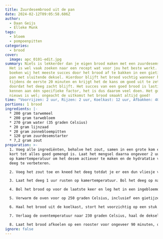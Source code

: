 ```yaml
---
title: Zuurdesembrood uit de pan
date: 2024-02-12T09:05:58.606Z
author:
  - Daan Geijs
  - Elleke Munk
tags:
  - bloem
  - pompoenpitten
categories:
  - brood
cover:
  image: apc_0101-edit.jpg
summary: Niets is lekkerder dan je eigen brood maken met een zuurdesemstarter.
  Het is wel vaak zoeken naar een recept wat voor jou het beste werkt. Zelf
  boeken wij het meeste succes door het brood af te bakken in een gietijzeren
  pan met sluitende deksel. Hierdoor blijft het brood vochtig wanneer het uitzet
  tijdens de eerste 20 minuten en krijgt het de kans om goed uit te zetten
  doordat het deeg zacht blijft. Het succes van een goed brood is lastig toe te
  kennen aan één specifieke factor, het is dus daarom veel doen. Het goede
  nieuws is wel; ongeacht de uitkomst het brood smaakt altijd goed!
time: "Voorrijzen: 2 uur, Rijzen: 2 uur, Koelkast: 12 uur, Afbakken: 40 minuten"
portions: 1 brood
ingredients: |-
  * 200 gram tarwemeel
  * 200 gram tarwebloem
  * 270 gram water (35 graden Celsius)
  * 20 gram lijnzaad
  * 20 gram zonnebloempitten
  * 120 gram zuurdesemstarter
  * 7,2 gram zout
preparation: >-
  1. Voeg alle ingrediënten, behalve het zout, samen in een grote kom en kneed
  kort tot alles goed gemengd is. Laat het mengsel daarna ongeveer 2 uur rusten
  op kamertemperatuur om het desem actiever te maken en de hydratatie van het
  deeg te verbeteren.

  2. Voeg het zout toe en kneed het deeg totdat je er een dun vliesje van kunt trekken zonder dat het scheurt, wat aangeeft dat het gluten netwerk goed ontwikkeld is. Het deeg kan plakkerig zijn; dit is normaal. Bol het deeg op na het kneden.

  3. Laat het deeg 1 uur rusten op kamertemperatuur. Bol het deeg op na deze rustperiode en laat het nog eens 1 uur rusten.

  4. Bol het brood op voor de laatste keer en leg het in een ingebloemd rijsmandje. Dek het mandje af met folie of een deksel en plaats het in de koelkast voor een lange rustperiode van 10 tot 16 uur, wat bijdraagt aan de smaakontwikkeling en structuur.

  5. Verwarm de oven voor op 250 graden Celsius, inclusief een gietijzeren pan. Start hiermee ongeveer een uur voor het bakken om ervoor te zorgen dat zowel de oven als de pan goed heet zijn.

  6. Haal het brood uit de koelkast, stort het voorzichtig op een stuk bakpapier, snijd het brood in naar wens, en plaats het brood met het bakpapier in de voorverwarmde pan. Bak het brood met de deksel op de pan op 250 graden Celsius voor 20 minuten.

  7. Verlaag de oventemperatuur naar 230 graden Celsius, haal de deksel van de pan, en bak het brood nog eens 20 minuten tot het volledig gaar is. De kerntemperatuur van het brood moet hoger zijn dan 97 graden Celsius.

  8. Laat het brood afkoelen op een rooster voor ongeveer 90 minuten, of totdat de kerntemperatuur onder de 45 graden Celsius zakt.
ignore: false
---
```

